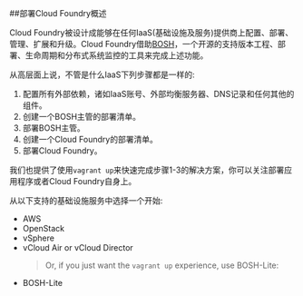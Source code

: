 <!--
##Overview of Deploying Cloud Foundry
-->
##部署Cloud Foundry概述

<!--
Cloud Foundry is designed to be configured, deployed, managed, scaled, and upgraded on any cloud IaaS provider. Cloud Foundry achieves this by leveraging [BOSH], an open source tool for release engineering, deployment, lifecycle management, and distributed systems monitoring.
-->
Cloud Foundry被设计成能够在任何IaaS(基础设施及服务)提供商上配置、部署、管理、扩展和升级。Cloud Foundry借助[BOSH]，一个开源的支持版本工程、部署、生命周期和分布式系统监控的工具来完成上述功能。

<!--
At a high level, the steps are the same regardless of IaaS:
-->
从高层面上说，不管是什么IaaS下列步骤都是一样的:

<!--
1. Set up all external dependencies, such as IaaS account, external load balancers, DNS records, and any additional components.
2. Create a manifest to deploy a BOSH Director.
3. Deploy the BOSH Director.
4. Create a manifest to deploy Cloud Foundry.
5. Deploy Cloud Foundry.
-->

1. 配置所有外部依赖，诸如IaaS账号、外部均衡服务器、DNS记录和任何其他的组件。
2. 创建一个BOSH主管的部署清单。
3. 部署BOSH主管。
4. 创建一个Cloud Foundry的部署清单。
5. 部署Cloud Foundry。

<!--
We also offer a quick `vagrant up` solution for steps 1-3 to let you focus on pushing apps or hacking on Cloud Foundry itself.
-->
我们也提供了使用`vagrant up`来快速完成步骤1-3的解决方案，你可以关注部署应用程序或者Cloud Foundry自身上。

<!--
Select one of the core supported infrastructures below to get started:
-->
从以下支持的基础设施服务中选择一个开始:

<!--
* AWS
* OpenStack
* vSphere
* vCloud Air or vCloud Director
  Or, if you just want the `vagrant up` experience, use BOSH-Lite:
* BOSH-Lite
-->
* AWS
* OpenStack
* vSphere
* vCloud Air or vCloud Director
  >Or, if you just want the `vagrant up` experience, use BOSH-Lite:
* BOSH-Lite

[BOSH]: https://bosh.io/

